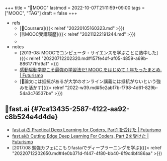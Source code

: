 +++
title = "📝MOOC"
lastmod = 2022-10-07T21:11:59+09:00
tags = ["MOOC", "TAG"]
draft = false
+++

-   refs
    -   [🔖Coursera]({{< relref "20220105160323.md" >}})
    -   [🗒MOOC受講履歴]({{< relref "20211222191244.md" >}})
    -
-   notes
    -   [2013-08: MOOCでコンピュータ・サイエンスを学ぶことに熱中した]({{< relref "20220712202320.md#157fe4df-af05-4859-a69b-886177ffd9a1" >}})
    -   [感動駆動学習こそ最強の学習法だ! MOOC をはじめて 1 年たったまとめ. | Futurismo](https://futurismo.biz/archives/2586/)
    -   [💭論文には抵抗があるが大学のオンライン講義には抵抗がないという強みを活かす]({{< relref "2022-w39.md#5e2ab17b-f798-4d61-829b-54a3c76537be" >}})


## 📝fast.ai {#7ca13435-2587-4122-aa92-c8b524e4d4de}

-   [fast.ai の Practical Deep Learning for Coders, Part1 を受けた | Futurismo](https://futurismo.biz/archives/6440/)
-   [fast.aiの Cutting Edge Deep Learning For Coders, Part 2を受けた | Futurismo](https://futurismo.biz/archives/6721/#cutting-edge-)
-   [2017/08 勉強カフェにこもりfastaiでディープラーニングを学ぶ]({{< relref "20220712202650.md#4e0b371d-f447-4f80-bb40-6f9c4bf486aa" >}})
